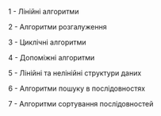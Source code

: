 1 - Лінійні алгоритми

2 - Алгоритми розгалуження

3 - Циклічні алгоритми

4 - Допоміжні алгоритми

5 - Лінійні та нелінійні структури даних

6 - Алгоритми пошуку в послідовностях

7 - Алгоритми сортування послідовностей
